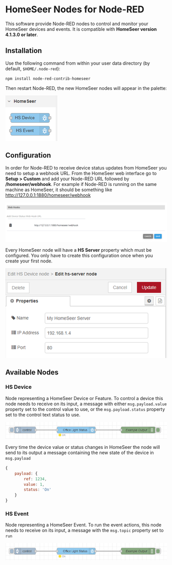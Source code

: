 # HomeSeer Nodes for Node-RED

This software provide Node-RED nodes to control and monitor your HomeSeer devices and events. It is compatible with **HomeSeer version 4.1.3.0 or later**.

## Installation

Use the following command from within your user data directory (by default, `$HOME/.node-red`):
```
npm install node-red-contrib-homeseer
```
Then restart Node-RED, the new HomeSeer nodes will appear in the palette:

![HomeSeer Nodes](/images/hs_nodes.png?raw=true "HomeSeer Nodes")

## Configuration

In order for Node-RED to receive device status updates from HomeSeer you need to setup a webhook URL. From the HomeSeer web interface go to **Setup > Custom** and add your Node-RED URL followed by **/homeseer/webhook**. For example if Node-RED is running on the same machine as HomeSeer, it should be something  like http://127.0.0.1:1880/homeseer/webhook

![Webhook Configuration](/images/webhook_config.png?raw=true "Webhook Configuration")

Every HomeSeer node will have a **HS Server** property which must be configured. You only have to create this configuration once when you create your first node.

![HS Server Configuration](/images/hs-server_config.png?raw=true "HS Server Configuration")

## Available Nodes

### HS Device
Node representing a HomeSeer Device or Feature. To control a device this node needs to receive on its input, a message with either `msg.payload.value` property set to the control value to use, or the  `msg.payload.status` property set to the control text status to use. 

![HS Device](/images/hs-device_flow.png?raw=true "HS Device")

Every time the device value or status changes in HomeSeer the node will send to its output a message containing the new state of the device in `msg.payload`
```javascript
{
    payload: {
    	ref: 1234,
        value: 1,
        status: 'On'
    }
}
```

### HS Event
Node representing a HomeSeer Event. To run the event actions, this node needs to receive on its input, a message with the `msg.topic` property set to `run`

![HS Event](/images/hs-device_flow.png?raw=true "HS Event")